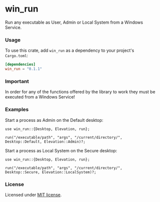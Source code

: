 # win_run
Run any executable as User, Admin or Local System from a Windows Service.

### Usage

To use this crate, add `win_run` as a dependency to your project's `Cargo.toml`:

```toml
[dependencies]
win_run = "0.1.1"
```

### Important
In order for any of the functions offered by the library to work they must be executed from a Windows Service!

### Examples

Start a process as Admin on the Default desktop:

```rust,no_run
use win_run::{Desktop, Elevation, run};

run("/executable/path", "args", "/current/directory/", Desktop::Default, Elevation::Admin)?;
```

Start a process as Local System on the Secure desktop:

```rust,no_run
use win_run::{Desktop, Elevation, run};

run("/executable/path", "args", "/current/directory/", Desktop::Secure, Elevation::LocalSystem)?;
```

### License

Licensed under [MIT license](https://github.com/hristogochev/merkle_hash/blob/main/LICENSE).